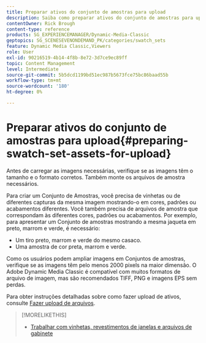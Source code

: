```yaml
---
title: Preparar ativos do conjunto de amostras para upload
description: Saiba como preparar ativos do conjunto de amostras para upload no Adobe Dynamic Media Classic.
contentOwner: Rick Brough
content-type: reference
products: SG_EXPERIENCEMANAGER/Dynamic-Media-Classic
geptopics: SG_SCENESEVENONDEMAND_PK/categories/swatch_sets
feature: Dynamic Media Classic,Viewers
role: User
exl-id: 90216519-4b14-4f8b-8e72-3d7ce9ec89ff
topic: Content Management
level: Intermediate
source-git-commit: 5b5dcd1199bd51ec987b5673fce75bc86baad55b
workflow-type: tm+mt
source-wordcount: '180'
ht-degree: 0%

---
```


# Preparar ativos do conjunto de amostras para upload{#preparing-swatch-set-assets-for-upload}

Antes de carregar as imagens necessárias, verifique se as imagens têm o tamanho e o formato corretos. Também monte os arquivos de amostra necessários.

Para criar um Conjunto de Amostras, você precisa de vinhetas ou de diferentes capturas da mesma imagem mostrando-o em cores, padrões ou acabamentos diferentes. Você também precisa de arquivos de amostra que correspondam às diferentes cores, padrões ou acabamentos. Por exemplo, para apresentar um Conjunto de amostras mostrando a mesma jaqueta em preto, marrom e verde, é necessário:

* Um tiro preto, marrom e verde do mesmo casaco.
* Uma amostra de cor preta, marrom e verde.

Como os usuários podem ampliar imagens em Conjuntos de amostras, verifique se as imagens têm pelo menos 2000 pixels na maior dimensão. O Adobe Dynamic Media Classic é compatível com muitos formatos de arquivo de imagem, mas são recomendados TIFF, PNG e imagens EPS sem perdas.

Para obter instruções detalhadas sobre como fazer upload de ativos, consulte [Fazer upload de arquivos](uploading-files.md#uploading_files).

>[!MORELIKETHIS]
>
>* [Trabalhar com vinhetas, revestimentos de janelas e arquivos de gabinete](vignette-window-covering-cabinet-files.md#working_with_vignette_window_covering_and_cabinet_files)
